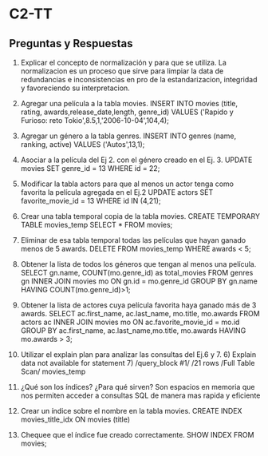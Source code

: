 # C2-TT
## Preguntas y Respuestas

1. Explicar el concepto de normalización y para que se utiliza.
    La normalizacion es un proceso que sirve para limpiar la data de redundancias e inconsistencias en pro de la estandarizacion, integridad
    y favoreciendo su interpretacion.

2. Agregar una película a la tabla movies.
    INSERT INTO movies
    (title, rating, awards,release_date,length, genre_id)
    VALUES
    ('Rapido y Furioso: reto Tokio',8.5,1,'2006-10-04',104,4);

3. Agregar un género a la tabla genres.
    INSERT INTO genres
    (name, ranking, active)
    VALUES
    ('Autos',13,1);

4. Asociar a la película del Ej 2. con el género creado en el Ej. 3.
    UPDATE movies
    SET genre_id = 13
    WHERE id = 22;

5. Modificar la tabla actors para que al menos un actor tenga como favorita la película agregada en el Ej.2
    UPDATE actors
    SET favorite_movie_id = 13
    WHERE id IN (4,21);

6. Crear una tabla temporal copia de la tabla movies.
    CREATE TEMPORARY TABLE movies_temp 
    SELECT * FROM movies;

7. Eliminar de esa tabla temporal todas las películas que hayan ganado menos de 5 awards.
    DELETE FROM movies_temp WHERE awards < 5;

8. Obtener la lista de todos los géneros que tengan al menos una película.
    SELECT gn.name, COUNT(mo.genre_id) as total_movies
    FROM genres gn
    INNER JOIN movies mo
    ON gn.id = mo.genre_id
    GROUP BY gn.name HAVING COUNT(mo.genre_id)>1;

9. Obtener la lista de actores cuya película favorita haya ganado más de 3 awards.
    SELECT ac.first_name, ac.last_name, mo.title, mo.awards
    FROM actors ac
    INNER JOIN movies mo
    ON ac.favorite_movie_id = mo.id
    GROUP BY ac.first_name, ac.last_name,mo.title, mo.awards HAVING mo.awards > 3; 

10. Utilizar el explain plan para analizar las consultas del Ej.6 y 7.
    6) Explain data not available for statement
    7) /query_block #1/
            /21 rows
        /Full Table Scan/
        movies_temp

11. ¿Qué son los índices? ¿Para qué sirven?
    Son espacios en memoria que nos permiten acceder a consultas SQL de manera mas rapida y eficiente
12. Crear un índice sobre el nombre en la tabla movies.
    CREATE INDEX movies_title_idx
    ON movies (title)
13. Chequee que el índice fue creado correctamente. 
    SHOW INDEX FROM movies;
